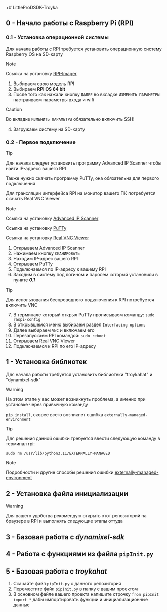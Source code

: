 +# LittleProDSDK-Troyka

## 0 - Начало работы с Raspberry Pi (RPI)

### 0.1 - Установка операционной системы

Для начала работы с RPI требуется установить операционную систему Raspberry OS на SD-карту
> [!NOTE]
> Ссылка на установку [RPI-Imager](https://www.raspberrypi.com/software/)

1. Выбираем свою модель RPI
2. Выбираем **RPI OS 64 bit**
3. После того как нажали кнопку `ДАЛЕЕ` во вкладке `ИЗМЕНИТЬ ПАРАМЕТРЫ` настраиваем параметры входа и wifi
   
> [!CAUTION]
> Во вкладке `ИЗМЕНИТЬ ПАРАМЕТРЫ` обязательно включить SSH!

4. Загружаем систему на SD-карту

### 0.2 - Первое подключение

> [!TIP]
> Для начала следует установить программу Advanced IP Scanner чтобы найти IP-адресс вашего RPI
> 
> Также нужно скачать программу PuTTy, она обязательна для первого подключения
>
> Для трансляции интерфейса RPI на монитор вашего ПК потребуется скачать Real VNC Viewer

> [!NOTE]
> Ссылка на установку [Advanced IP Scanner](https://www.advanced-ip-scanner.com/ru/)
>
> Cсылка на установку [PuTTy](https://www.putty.org/)
>
> Ссылка на установку [Real VNC Viewer](https://www.realvnc.com/en/connect/download/viewer/?lai_sr=20-24&lai_sl=l)

1. Открываем Advanced IP Scanner
2. Нажимаем кнопку `СКАНИРОВАТЬ`
3. Находим IP-адрес вашего RPI
4. Открываем PuTTy
5. Подключаемся по IP-адресу к вашему RPI
6. Заходим в систему под логином и паролем который установили в пункте ***0.1***

> [!TIP]
> Для использования беспроводного подключения к RPI потребуется включить VNC

7. В терминале который открыл PuTTy прописываем команду: `sudo raspi-config`
8. В открывшемся меню выбираем раздел `Interfacing options`
9. Далее выбираем `VNC` и включаем его
10. Перезапускаем RPI командой: `sudo reboot`
11. Открываем Real VNC Viewer
12. Подключаемся к RPI по его IP-адресу

## 1 - Установка библиотек
Для начала работы требуется установить библиотеки "troykahat" и "dynamixel-sdk"

> [!WARNING]
> На этом этапе у вас может возникнуть проблема, а именно при установке через привычную команду
>
> `pip install`, скорее всего возникнет ошибка `externally-managed-environment`

> [!TIP]
> Для решения данной ошибки требуется ввести следующую команду в терминал rpi:
>
> `sudo rm /usr/lib/python3.11/EXTERNALLY-MANAGED`

> [!NOTE]
> Подробности и другие способы решения ошибки [externally-managed-environment](https://stackoverflow-com.translate.goog/questions/75608323/how-do-i-solve-error-externally-managed-environment-every-time-i-use-pip-3?_x_tr_sl=en&_x_tr_tl=ru&_x_tr_hl=ru&_x_tr_pto=sc)

## 2 - Установка файла инициализации 

> [!WARNING]
> Для вашего удобства рекомендую открыть этот репозиторий на браузере в RPI и выполнять следующие этапы оттуда

## 3 - Базовая работа с ***dynamixel-sdk***

## 4 - Работа с функциями из файла `pipInit.py`

## 5 - Базовая работа с ***troykahat***

1. Скачайте файл `pipInit.py` с данного репозитория
1. Переместите файл `pipInit.py` в папку с вашим проектом
2. В основном файле вашего проекта напишите строчку `from pipInit import *` дабы импортировать функции и инициализационные данные

